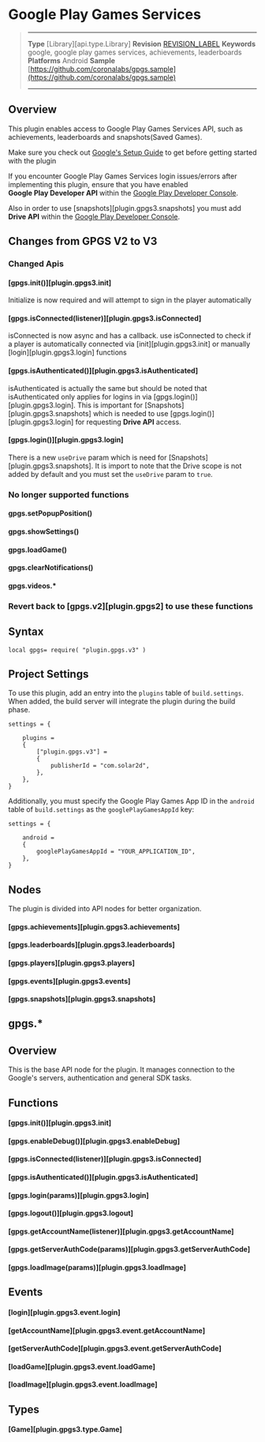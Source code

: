 # Google Play Games Services

> --------------------- ------------------------------------------------------------------------------------------
> __Type__              [Library][api.type.Library]
> __Revision__          [REVISION_LABEL](REVISION_URL)
> __Keywords__          google, google play games services, achievements, leaderboards
> __Platforms__         Android
> __Sample__            [https://github.com/coronalabs/gpgs.sample](https://github.com/coronalabs/gpgs.sample)
> --------------------- ------------------------------------------------------------------------------------------


## Overview

This plugin enables access to Google Play Games Services API, such as achievements, leaderboards and snapshots(Saved Games).

Make sure you check out [Google's Setup Guide](https://developers.google.com/games/services/console/enabling) to get before getting started with the plugin

<div class="docs-tip-outer docs-tip-color-alert">
<div class="docs-tip-inner-left">
<div class="fa fa-exclamation-circle" style="font-size: 35px;"></div>
</div>
<div class="docs-tip-inner-right">


If you encounter <nobr>Google Play Games Services</nobr> login issues/errors after implementing this plugin, ensure that you have enabled <nobr>__Google Play Developer API__</nobr> within the [Google Play Developer Console](https://console.developers.google.com/).


Also in order to use [snapshots][plugin.gpgs3.snapshots] you must add __Drive&nbsp;API__ within the [Google Play Developer Console](https://console.developers.google.com/).

</div>
</div>


## Changes from GPGS V2 to V3


### Changed Apis

#### [gpgs.init()][plugin.gpgs3.init]
Initialize is now required and will attempt to sign in the player automatically

#### [gpgs.isConnected(listener)][plugin.gpgs3.isConnected]
isConnected is now async and has a callback. use isConnected to check if a player is automatically connected via [init][plugin.gpgs3.init] or manually [login][plugin.gpgs3.login] functions

#### [gpgs.isAuthenticated()][plugin.gpgs3.isAuthenticated]
isAuthenticated is actually the same but should be noted that isAuthenticated only applies for logins in via [gpgs.login()][plugin.gpgs3.login]. This is important for [Snapshots][plugin.gpgs3.snapshots] which is needed to use [gpgs.login()][plugin.gpgs3.login] for requesting __Drive&nbsp;API__ access.

#### [gpgs.login()][plugin.gpgs3.login]
There is a new `useDrive` param which is need for [Snapshots][plugin.gpgs3.snapshots]. It is import to note that the Drive scope is not added by default and you must set the `useDrive` param to `true`.

### No longer supported functions

#### gpgs.setPopupPosition()

#### gpgs.showSettings()

#### gpgs.loadGame()

#### gpgs.clearNotifications()

#### gpgs.videos.*

### Revert back to [gpgs.v2][plugin.gpgs2] to use these functions



## Syntax

	local gpgs= require( "plugin.gpgs.v3" )

## Project Settings

To use this plugin, add an entry into the `plugins` table of `build.settings`. When added, the build server will integrate the plugin during the build phase.
``````{ brush="lua" gutter="false" first-line="1" highlight="[5,6,7,8]" }
settings = {

	plugins =
	{
		["plugin.gpgs.v3"] =
		{
			publisherId = "com.solar2d",
		},
	},
}
``````
Additionally, you must specify the <nobr>Google Play Games App ID</nobr> in the `android` table of `build.settings` as the `googlePlayGamesAppId` key:

``````{ brush="lua" gutter="false" first-line="1" highlight="[5]" }
settings = {

	android =
	{
		googlePlayGamesAppId = "YOUR_APPLICATION_ID",
	},
}
``````
## Nodes

The plugin is divided into API nodes for better organization.

#### [gpgs.achievements][plugin.gpgs3.achievements]

#### [gpgs.leaderboards][plugin.gpgs3.leaderboards]

#### [gpgs.players][plugin.gpgs3.players]

#### [gpgs.events][plugin.gpgs3.events]

#### [gpgs.snapshots][plugin.gpgs3.snapshots]



## gpgs.*

## Overview

This is the base API node for the plugin. It manages connection to the Google's servers, authentication and general SDK tasks.

## Functions

#### [gpgs.init()][plugin.gpgs3.init]

#### [gpgs.enableDebug()][plugin.gpgs3.enableDebug]

#### [gpgs.isConnected(listener)][plugin.gpgs3.isConnected]

#### [gpgs.isAuthenticated()][plugin.gpgs3.isAuthenticated]

#### [gpgs.login(params)][plugin.gpgs3.login]

#### [gpgs.logout()][plugin.gpgs3.logout]

#### [gpgs.getAccountName(listener)][plugin.gpgs3.getAccountName]

#### [gpgs.getServerAuthCode(params)][plugin.gpgs3.getServerAuthCode]

#### [gpgs.loadImage(params)][plugin.gpgs3.loadImage]


## Events

#### [login][plugin.gpgs3.event.login]

#### [getAccountName][plugin.gpgs3.event.getAccountName]

#### [getServerAuthCode][plugin.gpgs3.event.getServerAuthCode]

#### [loadGame][plugin.gpgs3.event.loadGame]

#### [loadImage][plugin.gpgs3.event.loadImage]

## Types

#### [Game][plugin.gpgs3.type.Game]
